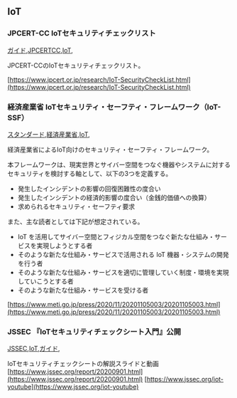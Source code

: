 ## IoT


### JPCERT-CC IoTセキュリティチェックリスト
[ガイド](ガイド.html),[JPCERTCC](JPCERTCC.html),[IoT](IoT.html),

JPCERT-CCのIoTセキュリティチェックリスト。

[https://www.jpcert.or.jp/research/IoT-SecurityCheckList.html](https://www.jpcert.or.jp/research/IoT-SecurityCheckList.html)

### 経済産業省 IoTセキュリティ・セーフティ・フレームワーク（IoT-SSF）
[スタンダード](スタンダード.html),[経済産業省](経済産業省.html),[IoT](IoT.html),

経済産業省によるIoT向けのセキュリティ・セーフティ・フレームワーク。

本フレームワークは、現実世界とサイバー空間をつなぐ機器やシステムに対するセキュリティを検討する軸として、以下の3つを定義する。
* 発生したインシデントの影響の回復困難性の度合い
* 発生したインシデントの経済的影響の度合い（金銭的価値への換算）
* 求められるセキュリティ・セーフティ要求

また、主な読者としては下記が想定されている。
* IoT を活用してサイバー空間とフィジカル空間をつなぐ新たな仕組み・サービスを実現しようとする者
* そのような新たな仕組み・サービスで活用される IoT 機器・システムの開発を行う者
* そのような新たな仕組み・サービスを適切に管理していく制度・環境を実現していこうとする者
* そのような新たな仕組み・サービスを受ける者

[https://www.meti.go.jp/press/2020/11/20201105003/20201105003.html](https://www.meti.go.jp/press/2020/11/20201105003/20201105003.html)

### JSSEC 『IoTセキュリティチェックシート入門』公開
[JSSEC](JSSEC.html),[IoT](IoT.html),[ガイド](ガイド.html),

IoTセキュリティチェックシートの解説スライドと動画
[https://www.jssec.org/report/20200901.html](https://www.jssec.org/report/20200901.html)
[https://www.jssec.org/iot-youtube](https://www.jssec.org/iot-youtube)


